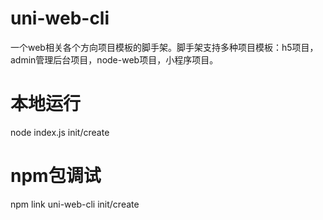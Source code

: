 # uni-web-cli
一个web相关各个方向项目模板的脚手架。脚手架支持多种项目模板：h5项目，admin管理后台项目，node-web项目，小程序项目。

# 本地运行
node index.js init/create

# npm包调试
npm link
uni-web-cli init/create
